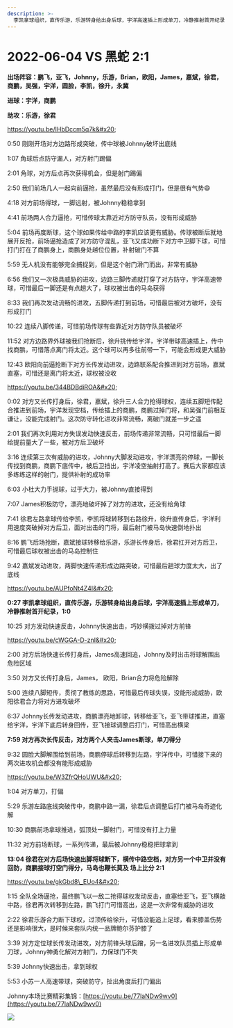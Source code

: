 ```yaml
---
description: >-
  李凯拿球组织，直传乐游，乐游转身给出身后球，宇洋高速插上形成单刀，冷静推射首开纪录；徐君在对方后场快速出脚将球断下，横传中路空档，对方另一个中卫并没有回防，商鹏接球打空门得分，锁定胜局
---
```


# 2022-06-04 VS 黑蛇 2:1

**出场阵容：鹏飞，亚飞，Johnny，乐游，Brian，欧阳，James，嘉斌，徐君，商鹏，吴强，宇洋，圆脸，李凯，徐升，永冀**

**进球：宇洋，商鹏**

**助攻：乐游，徐君**

https://youtu.be/IHbDccm5q7k&#x20;

0:50 刚刚开场对方边路形成突破，传中球被Johnny破坏出底线&#x20;

1:07 角球后点防守漏人，对方射门踢偏&#x20;

2:01 角球，对方后点再次获得机会，但是射门踢偏&#x20;

2:50 我们前场几人一起向前逼抢，虽然最后没有形成打门，但是很有气势😄&#x20;

4:18 对方前场得球，一脚远射，被Johnny稳稳拿到&#x20;

4:41 前场两人合力逼抢，可惜传球太靠近对方防守队员，没有形成威胁&#x20;

5:04 前场再度断球，这个球如果传给中路的李凯应该更有威胁。传球被断后就地展开反抢，前场逼抢造成了对方防守混乱，亚飞又成功断下对方中卫脚下球，可惜打门打在了商鹏身上，商鹏身处越位位置，补射破门不算&#x20;

5:59 无人机没有能够完全捕捉到，但是这个射门滑门而出，非常有威胁&#x20;

6:56 我们又一次极具威胁的进攻，边路三脚传递就打穿了对方防守，宇洋高速带球，可惜最后一脚还是有点趟大了，球权被出击的马岛获得&#x20;

8:33 我们再次发动流畅的进攻，五脚传递打到前场，可惜最后被对方破坏，没有形成打门&#x20;

10:22 连续八脚传递，可惜前场传球有些靠近对方防守队员被破坏&#x20;

11:52 对方边路界外球被我们抢断后，徐升挑传给宇洋，宇洋带球高速插上，传中找商鹏，可惜落点离门将太近。这个球可以再多往前带一下，可能会形成更大威胁&#x20;

12:43 欧阳向前逼抢断下对方长传发动进攻，边路联系配合推进到对方前场，嘉斌直塞，可惜还是离门将太近，球权被没收

https://youtu.be/344BDBdiROA&#x20;

0:02 对方又长传打身后，徐君，嘉斌，徐升三人合力抢得球权，连续五脚短传配合推进到前场，宇洋发现空档，传给插上的商鹏，商鹏过掉门将，和吴强门前相互谦让，没能完成射门。这次防守转化进攻非常流畅，离破门就差一步之遥&#x20;

2:01 我们再次利用对方失误发动快速反击，前场传递非常流畅，只可惜最后一脚给提前量大了一些，被对方后卫破坏&#x20;

3:16 连续第三次有威胁的进攻，Johnny大脚发动进攻，宇洋漂亮的停球，一脚长传找到商鹏，商鹏下底传中，被后卫挡出，宇洋凌空抽射打高了。赛后大家都应该多练练这样的射门，提供补射的成功率&#x20;

6:03 小杜大力手抛球，过于大力，被Johnny直接得到&#x20;

7:07 James积极防守，漂亮地破坏掉了对方的进攻，还没有给角球&#x20;

7:41 徐君左路拿球传给李凯，李凯将球转移到右路徐升，徐升直传身后，宇洋利用速度突破掉对方后卫，面对出击的门将，最后射门被马岛快速倒地扑出&#x20;

8:16 鹏飞后场抢断，嘉斌接球转移给乐游，乐游长传身后，徐君扛开对方后卫，可惜最后球权被出击的马岛控制住&#x20;

9:42 嘉斌发动进攻，两脚快速传递形成边路突破，可惜最后趟球力度太大，出了底线

https://youtu.be/AUPfoNt4Z4I&#x20;

**0:27 李凯拿球组织，直传乐游，乐游转身给出身后球，宇洋高速插上形成单刀，冷静推射首开纪录，1:0**&#x20;

10:25 对方发动快速反击，Johnny快速出击，巧妙横拨过掉对方前锋

https://youtu.be/cWGGA-D-znI&#x20;

2:00 对方后场快速长传打身后，James高速回追，Johnny及时出击将球解围出危险区域&#x20;

3:50 对方又长传打身后，James， 欧阳，Brian合力将危险解除&#x20;

5:00 连续八脚短传，贯彻了教练的思路，可惜最后传球失误，没能形成威胁，欧阳徐君合力将对方进攻破坏

6:37 Johnny长传发动进攻，商鹏漂亮地卸球，转移给亚飞，亚飞带球推进，直塞给宇洋，宇洋下底后转身回传，亚飞接球调整后打门，可惜高出横梁&#x20;

**7:59 对方再次长传反击，对方两个人夹击James断球，单刀得分**&#x20;

9:32 圆脸大脚解围给到前场，商鹏停球后转移到左路，宇洋传中，可惜接下来的两次进攻机会都没有能形成威胁

https://youtu.be/W3ZfrQHoUWU&#x20;

1:04 对方单刀，打偏&#x20;

5:29 乐游左路底线突破传中，商鹏中路一漏，徐君后点调整后打门被马岛奇迹化解&#x20;

10:30 商鹏前场拿球推进，弧顶处一脚射门，可惜没有打上力量&#x20;

11:32 对方前场断球，一系列传递，最后被Johnny稳稳把球拿到&#x20;

**13:04 徐君在对方后场快速出脚将球断下，横传中路空档，对方另一个中卫并没有回防，商鹏接球打空门得分，马岛也鞭长莫及 场上比分 2:1**

https://youtu.be/gkGbd8\_EUo4&#x20;

1:15 全队全场逼抢，最终鹏飞以一敌二抢得球权发动反击，直塞给亚飞，亚飞横敲中路，徐君再次转移到左路，鹏飞打门可惜高出，这是一次非常有威胁的进攻&#x20;

2:22 徐君乐游合力断下球权，过顶传给徐升，可惜没能追上足球，看来膝盖伤势还是影响很大，是时候来套队内统一品牌鲍尔芬护膝了&#x20;

3:39 对方定位球长传发动进攻，对方前锋头球后蹭，另一名进攻队员插上形成单刀球，Johnny神勇化解对方射门，力保球门不失&#x20;

5:39 Johnny快速出击，拿到球权&#x20;

5:53 小苏一人高速带球，突破防守，扯出角度后打门偏出



Johnny本场比赛精彩集锦：[https://youtu.be/77laNDw9wv0](https://youtu.be/77laNDw9wv0)



![](.gitbook/assets/D989CE89-1936-4FFB-9BB1-3C7883DC8BA1.jpeg)
